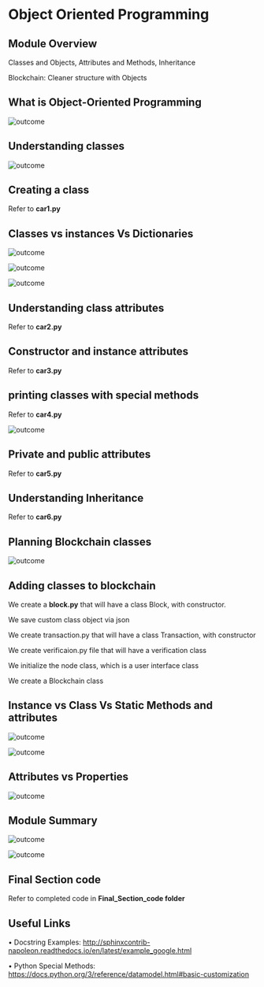 # Object Oriented Programming

## Module Overview

Classes and Objects, Attributes and Methods, Inheritance

Blockchain: Cleaner structure with Objects

## What is Object-Oriented Programming

![outcome](./01.JPG)

## Understanding classes

![outcome](./02.JPG)

## Creating a class

Refer to **car1.py**

## Classes vs instances Vs Dictionaries

![outcome](./03.JPG)

![outcome](./04.JPG)

![outcome](./12.JPG)

## Understanding class attributes

Refer to **car2.py**

## Constructor and instance attributes

Refer to **car3.py**

## printing classes with special methods

Refer to **car4.py**

![outcome](./05.JPG)

## Private and public attributes

Refer to **car5.py**

## Understanding Inheritance

Refer to **car6.py**

## Planning Blockchain classes

![outcome](./06.JPG)

## Adding classes to blockchain

We create a **block.py** that will have a class Block, with constructor.

We save custom class object via json

We create transaction.py that will have a class Transaction, with constructor

We create verificaion.py file that will have a verification class

We initialize the node class, which is a user interface class

We create a Blockchain class

## Instance vs Class Vs Static Methods and attributes

![outcome](./07.JPG)

![outcome](./08.JPG)

## Attributes vs Properties


![outcome](./09.JPG)

## Module Summary

![outcome](./10.JPG)

![outcome](./11.JPG)

## Final Section code

Refer to completed code in **Final_Section_code folder**

## Useful Links

•	Docstring Examples: http://sphinxcontrib-napoleon.readthedocs.io/en/latest/example_google.html

•	Python Special Methods: https://docs.python.org/3/reference/datamodel.html#basic-customization
















